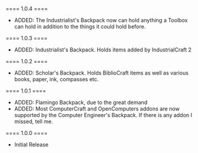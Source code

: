 ==== 1.0.4 ====

  * ADDED: The Industrialist's Backpack now can hold anything a Toolbox can hold in addition to the things it could hold before.

==== 1.0.3 ====

  * ADDED: Industrialist's Backpack. Holds items added by IndustrialCraft 2

==== 1.0.2 ====

  * ADDED: Scholar's Backpack. Holds BiblioCraft items as well as various books, paper, ink, compasses etc.

==== 1.0.1 ====

  * ADDED: Flamingo Backpack, due to the great demand
  * ADDED: Most ComputerCraft and OpenComputers addons are now supported by the Computer Engineer's Backpack. If there is any addon I missed, tell me.

==== 1.0.0 ====

  * Initial Release

